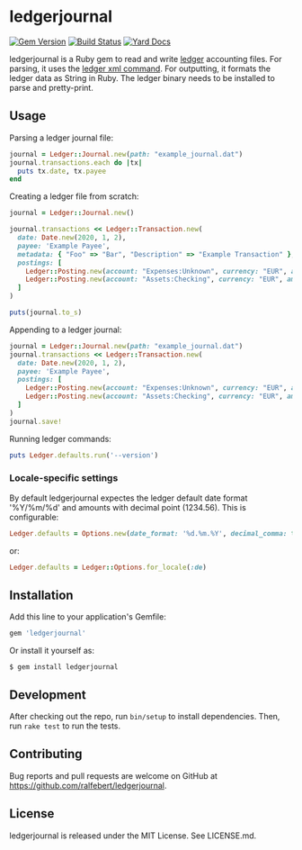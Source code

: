 # ledgerjournal

[![Gem Version](https://badge.fury.io/rb/ledgerjournal.svg)](https://badge.fury.io/rb/ledgerjournal)
[![Build Status](https://travis-ci.org/ralfebert/ledgerjournal.svg?branch=master)](https://travis-ci.org/github/ralfebert/ledgerjournal)
[![Yard Docs](http://img.shields.io/badge/yard-docs-blue.svg)](https://www.rubydoc.info/gems/ledgerjournal/)

ledgerjournal is a Ruby gem to read and write [ledger](https://www.ledger-cli.org/) accounting files.
For parsing, it uses the [ledger xml command](https://www.ledger-cli.org/3.0/doc/ledger3.html#The-xml-command). For outputting, it formats the ledger data as String in Ruby.
The ledger binary needs to be installed to parse and pretty-print.

## Usage

Parsing a ledger journal file: 

```ruby
journal = Ledger::Journal.new(path: "example_journal.dat")
journal.transactions.each do |tx|
  puts tx.date, tx.payee
end
```

Creating a ledger file from scratch:

```ruby
journal = Ledger::Journal.new()

journal.transactions << Ledger::Transaction.new(
  date: Date.new(2020, 1, 2),
  payee: 'Example Payee',
  metadata: { "Foo" => "Bar", "Description" => "Example Transaction" },
  postings: [
    Ledger::Posting.new(account: "Expenses:Unknown", currency: "EUR", amount: BigDecimal('1234.56'), metadata: { "Foo" => "Bar", "Description" => "Example Posting" }),
    Ledger::Posting.new(account: "Assets:Checking", currency: "EUR", amount: BigDecimal('-1234.56'))
  ]
)

puts(journal.to_s)
```

Appending to a ledger journal: 

```ruby
journal = Ledger::Journal.new(path: "example_journal.dat")
journal.transactions << Ledger::Transaction.new(
  date: Date.new(2020, 1, 2),
  payee: 'Example Payee',
  postings: [
    Ledger::Posting.new(account: "Expenses:Unknown", currency: "EUR", amount: BigDecimal('1234.56')),
    Ledger::Posting.new(account: "Assets:Checking", currency: "EUR", amount: BigDecimal('-1234.56'))
  ]
)
journal.save!
```

Running ledger commands:

```ruby
puts Ledger.defaults.run('--version')
```

### Locale-specific settings

By default ledgerjournal expectes the ledger default date format '%Y/%m/%d' and amounts with decimal point (1234.56). This is configurable:

```ruby
Ledger.defaults = Options.new(date_format: '%d.%m.%Y', decimal_comma: true)
```

or:

```ruby
Ledger.defaults = Ledger::Options.for_locale(:de)
```

## Installation

Add this line to your application's Gemfile:

```ruby
gem 'ledgerjournal'
```

Or install it yourself as:

    $ gem install ledgerjournal

## Development

After checking out the repo, run `bin/setup` to install dependencies. Then, run `rake test` to run the tests.

## Contributing

Bug reports and pull requests are welcome on GitHub at https://github.com/ralfebert/ledgerjournal.

## License

ledgerjournal is released under the MIT License. See LICENSE.md.
